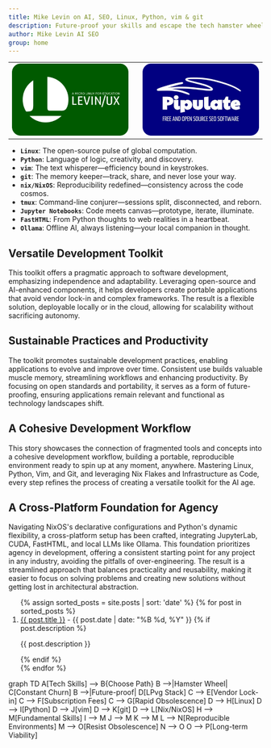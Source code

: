 ```yaml
---
title: Mike Levin on AI, SEO, Linux, Python, vim & git
description: Future-proof your skills and escape the tech hamster wheel with Linux, Python, vim & git (LPvg) including NixOS, Jupyter, FastHTML and an AI stack to resist obsolescence.
author: Mike Levin AI SEO
group: home
---
```


<table class="logos">
<tr>
<td class="hplg"><img src="/assets/logo/Levinux.PNG" border=0 /></td>
<td> </td>
<td class="hplg"><img src="/assets/logo/Pipulate.PNG" border=0 /></td>
</tr>
<tr>

<!--
<td class="hptd"><b><a href="/levinux/">A Micro Linux For Your
Education</a></b><br />Dispel the fear of Linux command-line with Levinux, the
Gom Jabbar of Linux. 20 MB and no install!</td>

<td style="background: black;">&nbsp;</td>

<td class="hptd"><b><a href="/pipulate/">Pipulate Free & Open Source
SEO</a></b><br />Follow along as I re-implement my SEO software for the new AI
reality, including LLM-assisted crawls.</td>
-->

</tr>
</table>

- **`Linux`**: The open-source pulse of global computation.
- **`Python`**: Language of logic, creativity, and discovery.
- **`vim`**: The text whisperer—efficiency bound in keystrokes.
- **`git`**: The memory keeper—track, share, and never lose your way.
- **`nix/NixOS`**: Reproducibility redefined—consistency across the code cosmos.
- **`tmux`**: Command-line conjurer—sessions split, disconnected, and reborn.
- **`Jupyter Notebooks`**: Code meets canvas—prototype, iterate, illuminate.
- **`FastHTML`**: From Python thoughts to web realities in a heartbeat.
- **`Ollama`**: Offline AI, always listening—your local companion in thought.

## Versatile Development Toolkit

This toolkit offers a pragmatic approach to software development, emphasizing independence and adaptability. Leveraging open-source and AI-enhanced components, it helps developers create portable applications that avoid vendor lock-in and complex frameworks. The result is a flexible solution, deployable locally or in the cloud, allowing for scalability without sacrificing autonomy.

## Sustainable Practices and Productivity

The toolkit promotes sustainable development practices, enabling applications to evolve and improve over time. Consistent use builds valuable muscle memory, streamlining workflows and enhancing productivity. By focusing on open standards and portability, it serves as a form of future-proofing, ensuring applications remain relevant and functional as technology landscapes shift.

## A Cohesive Development Workflow

This story showcases the connection of fragmented tools and concepts into a cohesive development workflow, building a portable, reproducible environment ready to spin up at any moment, anywhere. Mastering Linux, Python, Vim, and Git, and leveraging Nix Flakes and Infrastructure as Code, every step refines the process of creating a versatile toolkit for the AI age.

## A Cross-Platform Foundation for Agency

Navigating NixOS's declarative configurations and Python's dynamic flexibility, a cross-platform setup has been crafted, integrating JupyterLab, CUDA, FastHTML, and local LLMs like Ollama. This foundation prioritizes agency in development, offering a consistent starting point for any project in any industry, avoiding the pitfalls of over-engineering. The result is a streamlined approach that balances practicality and reusability, making it easier to focus on solving problems and creating new solutions without getting lost in architectural abstraction.

<ol>
  {% assign sorted_posts = site.posts | sort: 'date' %}
  {% for post in sorted_posts %}
    <li>
      <a href="{{ post.url }}">{{ post.title }}</a>
      - <span>{{ post.date | date: "%B %d, %Y" }}</span>
      {% if post.description %}
        <p>{{ post.description }}</p>
      {% endif %}
    </li>
  {% endfor %}
</ol>

<div class="mermaid">
graph TD
    A[Tech Skills] --> B{Choose Path}
    B -->|Hamster Wheel| C[Constant Churn]
    B -->|Future-proof| D[LPvg Stack]
    C --> E[Vendor Lock-in]
    C --> F[Subscription Fees]
    C --> G[Rapid Obsolescence]
    D --> H[Linux]
    D --> I[Python]
    D --> J[vim]
    D --> K[git]
    D --> L[Nix/NixOS]
    H --> M[Fundamental Skills]
    I --> M
    J --> M
    K --> M
    L --> N[Reproducible Environments]
    M --> O[Resist Obsolescence]
    N --> O
    O --> P[Long-term Viability]
</div>

